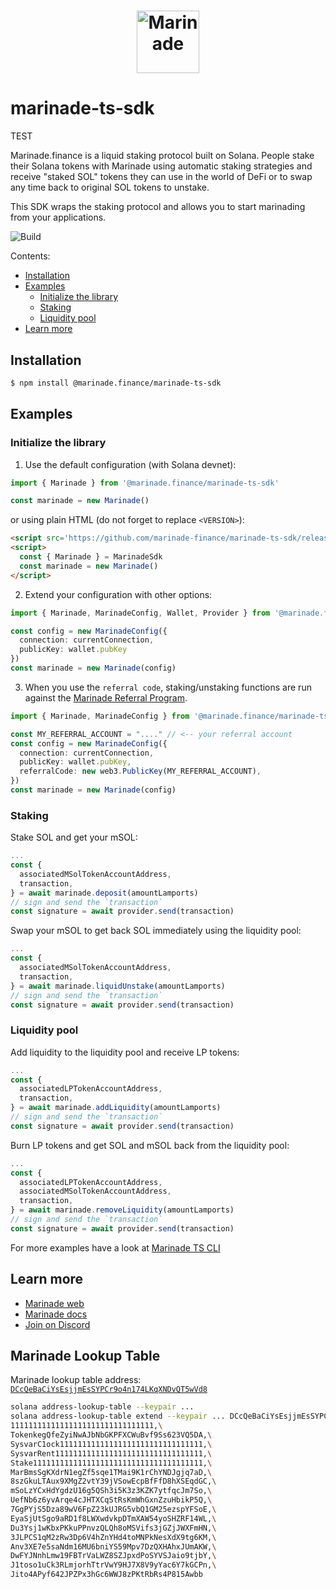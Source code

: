 # <p align="center"><a href="https://marinade.finance/"><img src="https://raw.githubusercontent.com/marinade-finance/liquid-staking-program/main/Docs/img/MNDE.png" height="100" alt="Marinade"></a>

# marinade-ts-sdk

TEST

Marinade.finance is a liquid staking protocol built on Solana. People stake their Solana tokens with Marinade using automatic staking strategies and receive "staked SOL" tokens they can use in the world of DeFi or to swap any time back to original SOL tokens to unstake.

This SDK wraps the staking protocol and allows you to start marinading from your applications.

![Build](https://github.com/marinade-finance/marinade-ts-sdk/actions/workflows/build-test.yml/badge.svg)

Contents:
- [Installation](#installation)
- [Examples](#examples)
   - [Initialize the library](#initialize-the-library)
   - [Staking](#staking)
   - [Liquidity pool](#liquidity-pool)
- [Learn more](#learn-more)

## Installation
```bash
$ npm install @marinade.finance/marinade-ts-sdk
```

## Examples

### Initialize the library

1) Use the default configuration (with Solana devnet):
```ts
import { Marinade } from '@marinade.finance/marinade-ts-sdk'

const marinade = new Marinade()
```
or using plain HTML (do not forget to replace `<VERSION>`):
```html
<script src='https://github.com/marinade-finance/marinade-ts-sdk/releases/download/<VERSION>/marinade-ts-sdk.min.js'></script>
<script>
  const { Marinade } = MarinadeSdk
  const marinade = new Marinade()
</script>
```

2) Extend your configuration with other options:
```ts
import { Marinade, MarinadeConfig, Wallet, Provider } from '@marinade.finance/marinade-ts-sdk'

const config = new MarinadeConfig({
  connection: currentConnection,
  publicKey: wallet.pubKey
})
const marinade = new Marinade(config)
```

3) When you use the `referral code`, staking/unstaking functions are run against the [Marinade Referral Program](https://github.com/marinade-finance/liquid-staking-referral-program).
```ts
import { Marinade, MarinadeConfig } from '@marinade.finance/marinade-ts-sdk'

const MY_REFERRAL_ACCOUNT = "...." // <-- your referral account
const config = new MarinadeConfig({
  connection: currentConnection,
  publicKey: wallet.pubKey,
  referralCode: new web3.PublicKey(MY_REFERRAL_ACCOUNT),
})
const marinade = new Marinade(config)
```

### Staking

Stake SOL and get your mSOL:
```ts
...
const {
  associatedMSolTokenAccountAddress,
  transaction,
} = await marinade.deposit(amountLamports)
// sign and send the `transaction`
const signature = await provider.send(transaction)
```

Swap your mSOL to get back SOL immediately using the liquidity pool:
```ts
...
const {
  associatedMSolTokenAccountAddress,
  transaction,
} = await marinade.liquidUnstake(amountLamports)
// sign and send the `transaction`
const signature = await provider.send(transaction)
```

### Liquidity pool

Add liquidity to the liquidity pool and receive LP tokens:
```ts
...
const {
  associatedLPTokenAccountAddress,
  transaction,
} = await marinade.addLiquidity(amountLamports)
// sign and send the `transaction`
const signature = await provider.send(transaction)
```

Burn LP tokens and get SOL and mSOL back from the liquidity pool:
```ts
...
const {
  associatedLPTokenAccountAddress,
  associatedMSolTokenAccountAddress,
  transaction,
} = await marinade.removeLiquidity(amountLamports)
// sign and send the `transaction`
const signature = await provider.send(transaction)
```

For more examples have a look at [Marinade TS CLI](https://github.com/marinade-finance/marinade-ts-cli)

## Learn more
- [Marinade web](https://marinade.finance)
- [Marinade docs](https://docs.marinade.finance/)
- [Join on Discord](https://discord.com/invite/6EtUf4Euu6)

## Marinade Lookup Table
Marinade lookup table address: [`DCcQeBaCiYsEsjjmEsSYPCr9o4n174LKqXNDvQT5wVd8`](https://solscan.io/account/DCcQeBaCiYsEsjjmEsSYPCr9o4n174LKqXNDvQT5wVd8#tableEntries)
```bash
solana address-lookup-table --keypair ...
solana address-lookup-table extend --keypair ... DCcQeBaCiYsEsjjmEsSYPCr9o4n174LKqXNDvQT5wVd8 --addresses \
11111111111111111111111111111111,\
TokenkegQfeZyiNwAJbNbGKPFXCWuBvf9Ss623VQ5DA,\
SysvarC1ock11111111111111111111111111111111,\
SysvarRent111111111111111111111111111111111,\
Stake11111111111111111111111111111111111111,\
MarBmsSgKXdrN1egZf5sqe1TMai9K1rChYNDJgjq7aD,\
8szGkuLTAux9XMgZ2vtY39jVSowEcpBfFfD8hXSEqdGC,\
mSoLzYCxHdYgdzU16g5QSh3i5K3z3KZK7ytfqcJm7So,\
UefNb6z6yvArqe4cJHTXCqStRsKmWhGxnZzuHbikP5Q,\
7GgPYjS5Dza89wV6FpZ23kUJRG5vbQ1GM25ezspYFSoE,\
EyaSjUtSgo9aRD1f8LWXwdvkpDTmXAW54yoSHZRF14WL,\
Du3Ysj1wKbxPKkuPPnvzQLQh8oMSVifs3jGZjJWXFmHN,\
3JLPCS1qM2zRw3Dp6V4hZnYHd4toMNPkNesXdX9tg6KM,\
Anv3XE7e5saNdm16MU6bniYS59Mpv7DzQXHAhxJUmAKW,\
DwFYJNnhLmw19FBTrVaLWZ8SZJpxdPoSYVSJaio9tjbY,\
J1toso1uCk3RLmjorhTtrVwY9HJ7X8V9yYac6Y7kGCPn,\
Jito4APyf642JPZPx3hGc6WWJ8zPKtRbRs4P815Awbb
```

